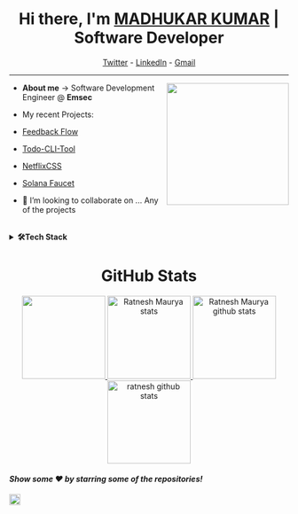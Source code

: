 
<h1  align="center"> Hi there, I'm <a  href="https://www.linkedin.com/in/madhukar0721/">MADHUKAR KUMAR</a> | Software Developer </h1>

  
  

<!-- Social Media -->

<div  align="center">

<a  href="https://x.com/madhukar0721">Twitter</a> -  <a  href="https://www.linkedin.com/in/madhukar0721/">LinkedIn</a> - <a  href="mailto:madhukarkumarsocial@gmail.com">Gmail</a> 

</div>

  

-----------------------------------------------------------------

  

<!-- About Me section -->

<img  align="right"  height="220rem"  src="https://stats.quine.sh/madhukar0721/github?theme=light"  />


  

-  **About me** -> Software Development Engineer @ **Emsec**

- My recent Projects:
- [Feedback Flow](https://github.com/madhukar0721//FeedbackFlow)
- [Todo-CLI-Tool](https://github.com/madhukar0721/Todo-CLI-Tool)
- [NetflixCSS](https://github.com/madhukar0721/NetflixCSS)
- [Solana Faucet](https://github.com/madhukar0721/Solana-Faucet)
  

- 👯 I’m looking to collaborate on ... Any of the projects

  

<br>

  
  

<!-- Programming languages -->

<details>

<summary><b>🛠Tech Stack</b></summary><br>

<h2  align="center">Programming Languages and Tools I use</h2>

<p  align="center">


<img  src="https://img.shields.io/badge/TypeScript-3178C6?logo=typescript&logoColor=white&style=for-the-badge"  height="30"  alt="typescript logo"  />

<img  width="3"  />

<img  src="https://img.shields.io/badge/Docker-3096ED?logo=docker&logoColor=white&style=for-the-badge"  height="30"  alt="docker logo"  />

<img  width="3"  />

<img  src="https://img.shields.io/badge/CSS-239120?&style=for-the-badge&logo=css3&logoColor=white"  height="30"  alt="css logo"  />

<img  width="3"  />

<img  src="https://img.shields.io/badge/JavaScript-F7DF1E?style=for-the-badge&logo=javascript&logoColor=black"  height="30"  alt="css logo"  />

<img  width="3"  />

<img  src="https://img.shields.io/badge/HTML-239120?style=for-the-badge&logo=html5&logoColor=white"  height="30"  alt="html logo"  />

<img  width="3"  />

<img  src="https://img.shields.io/badge/Git-F03032?logo=git&logoColor=white&style=for-the-badge"  height="30"  alt="git logo"  />

<img  width="3"  />

<img  src="https://img.shields.io/badge/GitHub-181717?logo=github&logoColor=white&style=for-the-badge"  height="30"  alt="github logo"  />

<img  width="3"  />

<img  src="https://img.shields.io/badge/MySQL-00000F?style=for-the-badge&logo=mysql&logoColor=white"  height="30"  alt="sql logo"  />

<img  width="3"  />

<img  src="https://img.shields.io/badge/Python-3776AB?style=for-the-badge&logo=python&logoColor=white"  height="30"  alt="sql logo"  />

<img  width="3"  />

<img  src="https://img.shields.io/badge/MongoDB-4EA94B?style=for-the-badge&logo=mongodb&logoColor=white"  height="30"  alt="sql logo"  />

<img  width="3"  />

<img  src="https://img.shields.io/badge/Figma-F30E1E?logo=figma&logoColor=white&style=for-the-badge"  height="30"  alt="figma logo"  />



<img  width="3"  />

<img  src="https://img.shields.io/badge/Visual Studio Code-007ACC?logo=visualstudiocode&logoColor=white&style=for-the-badge"  height="30"  alt="vscode logo"  />

<img  width="3"  />

<img  src="https://img.shields.io/badge/Linux-FCC630?logo=linux&logoColor=black&style=for-the-badge"  height="30"  alt="linux logo"  />

<img  width="3"  />

</div>

</details>

  

<h1  align="center">GitHub Stats</h1>

<div  align="center">

<a  href="https://github.com/madhukar0721">

<img  height="150em"  src="http://github-profile-summary-cards.vercel.app/api/cards/profile-details?username=madhukar0721&theme=github_dark"/>

<img  height="150em"  src="http://github-profile-summary-cards.vercel.app/api/cards/most-commit-language?username=madhukar0721&theme=github_dark"  alt="Ratnesh Maurya stats"  />

<img  height="150em"  src="http://github-profile-summary-cards.vercel.app/api/cards/stats?username=ratnesh-maurya&theme=github_dark"  alt="Ratnesh Maurya github stats"  />

<img  height="150em"  src="https://github-readme-streak-stats.herokuapp.com?user=madhukar0721&theme=github_dark&ring=DD2727&fire=DD2727&dates=DD6227&sideNums=176FC3&sideLabels=1E90FF"  alt="ratnesh github stats"  />

  

</a>

</div>

  

#### *Show some ❤️ by starring some of the repositories!*

  

<img  height="20em"  src="https://profile-counter.glitch.me/{madhukar0721}/count.svg"  alt="ratnesh github views"  />
